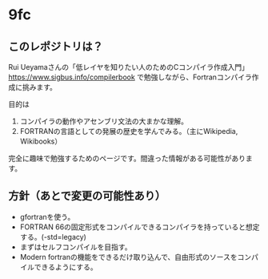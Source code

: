 # 9fc

## このレポジトリは？
Rui Ueyamaさんの「低レイヤを知りたい人のためのCコンパイラ作成入門」 
https://www.sigbus.info/compilerbook
で勉強しながら、Fortranコンパイラ作成に挑みます。

目的は
 1. コンパイラの動作やアセンブリ文法の大まかな理解。
 2. FORTRANの言語としての発展の歴史を学んでみる。（主にWikipedia, Wikibooks）

完全に趣味で勉強するためのページです。間違った情報がある可能性があります。

## 方針（あとで変更の可能性あり）
 + gfortranを使う。
 + FORTRAN 66の固定形式をコンパイルできるコンパイラを持っていると想定する。(-std=legacy)
 + まずはセルフコンパイルを目指す。
 + Modern fortranの機能をできるだけ取り込んで、自由形式のソースをコンパイルできるようにする。

